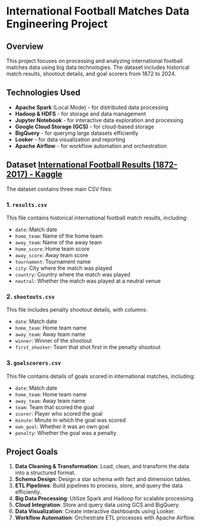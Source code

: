 # International Football Matches Data Engineering Project

## Overview
This project focuses on processing and analyzing international football matches data using big data technologies. The dataset includes historical match results, shootout details, and goal scorers from 1872 to 2024.

## Technologies Used
- **Apache Spark** (Local Mode) - for distributed data processing
- **Hadoop & HDFS** - for storage and data management
- **Jupyter Notebook** - for interactive data exploration and processing
- **Google Cloud Storage (GCS)** - for cloud-based storage
- **BigQuery** - for querying large datasets efficiently
- **Looker** - for data visualization and reporting
- **Apache Airflow** - for workflow automation and orchestration

## Dataset [International Football Results (1872-2017) - Kaggle](https://www.kaggle.com/datasets/martj42/international-football-results-from-1872-to-2017/data)

The dataset contains three main CSV files:

### 1. `results.csv`
This file contains historical international football match results, including:
- `date`: Match date
- `home_team`: Name of the home team
- `away_team`: Name of the away team
- `home_score`: Home team score
- `away_score`: Away team score
- `tournament`: Tournament name
- `city`: City where the match was played
- `country`: Country where the match was played
- `neutral`: Whether the match was played at a neutral venue

### 2. `shootouts.csv`
This file includes penalty shootout details, with columns:
- `date`: Match date
- `home_team`: Home team name
- `away_team`: Away team name
- `winner`: Winner of the shootout
- `first_shooter`: Team that shot first in the penalty shootout

### 3. `goalscorers.csv`
This file contains details of goals scored in international matches, including:
- `date`: Match date
- `home_team`: Home team name
- `away_team`: Away team name
- `team`: Team that scored the goal
- `scorer`: Player who scored the goal
- `minute`: Minute in which the goal was scored
- `own_goal`: Whether it was an own goal
- `penalty`: Whether the goal was a penalty

## Project Goals
1. **Data Cleaning & Transformation**: Load, clean, and transform the data into a structured format.
2. **Schema Design**: Design a star schema with fact and dimension tables.
3. **ETL Pipelines**: Build pipelines to process, store, and query the data efficiently.
4. **Big Data Processing**: Utilize Spark and Hadoop for scalable processing.
5. **Cloud Integration**: Store and query data using GCS and BigQuery.
6. **Data Visualization**: Create interactive dashboards using Looker.
7. **Workflow Automation**: Orchestrate ETL processes with Apache Airflow.






